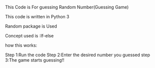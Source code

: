 This Code is For guessing Random Number(Guessing Game)

This code is written in Python 3

Random package is Used


Concept used is :If-else


how this works:

Step 1:Run the code
Step 2:Enter the desired number you guessed
step 3:The game starts guessing!!
```
